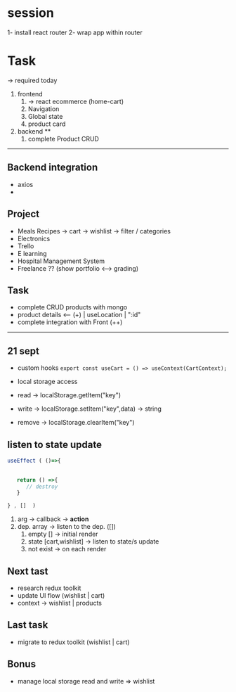 # session
1- install react router
2- wrap app within router


# Task
-> required today
1. frontend 
   1. -> react ecommerce (home-cart)
   2. Navigation
   3. Global state
   4. product card
2. backend **
   1. complete Product CRUD
<!--   
Bonus:
  1. frontend -> add wishlist page
  2. backend -> create cart modal ===> like the product modal
 -->



---

## Backend integration 
- axios
- 
## Project
- Meals Recipes  -> cart -> wishlist -> filter / categories
- Electronics
- Trello 
- E learning
- Hospital Management System
- Freelance ?? (show portfolio <--> grading)

## Task
- complete CRUD products with mongo
- product details <-- (+) | useLocation | ":id"
- complete integration with Front (++)


----

## 21 sept
- custom hooks `export const useCart = () => useContext(CartContext);`

- local storage access
- read -> localStorage.getItem("key")
- write -> localStorage.setItem("key",data) -> string
- remove -> localStorage.clearItem("key")

## listen to state update

```jsx
useEffect ( ()=>{

   
   return () =>{
      // destroy
   }

} , []  )
```
1. arg -> callback -> **action**
2. dep. array -> listen to the dep. ([])
   1. empty [] -> initial render 
   2. state [cart,wishlist] -> listen to state/s update
   3. not exist -> on each render


## Next tast
- research redux toolkit
- update UI flow (wishlist | cart)
- context -> wishlist | products


## Last task
- migrate to redux toolkit (wishlist | cart)

## Bonus
- manage local storage read and write => wishlist 